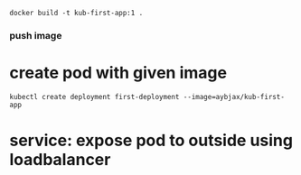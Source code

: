`
docker build -t kub-first-app:1 .
`

### push image


# create pod with given image
`
kubectl create deployment first-deployment --image=aybjax/kub-first-app
`

# service: expose pod to outside using loadbalancer